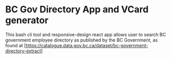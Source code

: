 # BC Gov Directory App and VCard generator
This bash cli tool and responsive-design react app allows user to search BC government employee directory
as published by the BC Government, as found at [https://catalogue.data.gov.bc.ca/dataset/bc-government-directory-extract]
